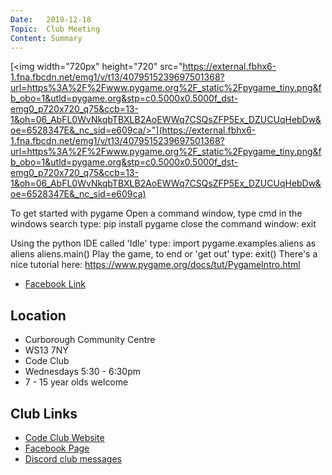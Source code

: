 ```yaml
---
Date:   2019-12-18
Topic:  Club Meeting
Content: Summary
---
```

[<img width="720px" height="720" src="https://external.fbhx6-1.fna.fbcdn.net/emg1/v/t13/4079515239697501368?url=https%3A%2F%2Fwww.pygame.org%2F_static%2Fpygame_tiny.png&fb_obo=1&utld=pygame.org&stp=c0.5000x0.5000f_dst-emg0_p720x720_q75&ccb=13-1&oh=06_AbFL0WvNkqbTBXLB2AoEWWq7CSQsZFP5Ex_DZUCUqHebDw&oe=6528347E&_nc_sid=e609ca/>"](https://external.fbhx6-1.fna.fbcdn.net/emg1/v/t13/4079515239697501368?url=https%3A%2F%2Fwww.pygame.org%2F_static%2Fpygame_tiny.png&fb_obo=1&utld=pygame.org&stp=c0.5000x0.5000f_dst-emg0_p720x720_q75&ccb=13-1&oh=06_AbFL0WvNkqbTBXLB2AoEWWq7CSQsZFP5Ex_DZUCUqHebDw&oe=6528347E&_nc_sid=e609ca)

To get started with pygame
Open a command window, type cmd in the windows search
type: pip install pygame
close the command window: exit

Using the python IDE called 'Idle' type:
 import pygame.examples.aliens as aliens
 aliens.main()
Play the game, to end or 'get out' type: exit()
There's a nice tutorial here: https://www.pygame.org/docs/tut/PygameIntro.html

* [Facebook Link](https://www.facebook.com/1481985248595237/posts/2445661612227591/)

## Location

* Curborough Community Centre
* WS13 7NY
* Code Club
* Wednesdays 5:30 - 6:30pm
* 7 - 15 year olds welcome

## Club Links

* [Code Club Website](https://lichfield-code-club.github.io/)
* [Facebook Page](https://www.facebook.com/LichfieldCoders)
* [Discord club messages](https://discord.gg/szz6xGK)
